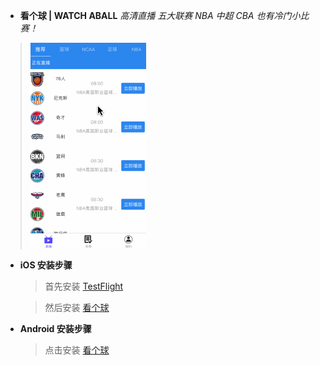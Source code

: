- **看个球 | WATCH ABALL** *高清直播 五大联赛 NBA 中超 CBA 也有冷门小比赛！*
> ![app介绍](https://github.com/nicola-gif/Watch-A-Ball/blob/master/kanqiu.me.gif)

-  **iOS 安装步骤**
    > 首先安装 [TestFlight](https://apps.apple.com/cn/app/testflight/id899247664)
    
    > 然后安装 [看个球](https://testflight.apple.com/join/xs8sFULV)
    

-  **Android 安装步骤**

    > 点击安装 [看个球](http://kanqiu.me/kanqiu.apk)